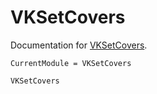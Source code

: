 # VKSetCovers

Documentation for [VKSetCovers](https://github.com/kraussvitor/VKSetCovers.jl).

```@meta
CurrentModule = VKSetCovers
```

```@docs
VKSetCovers
```